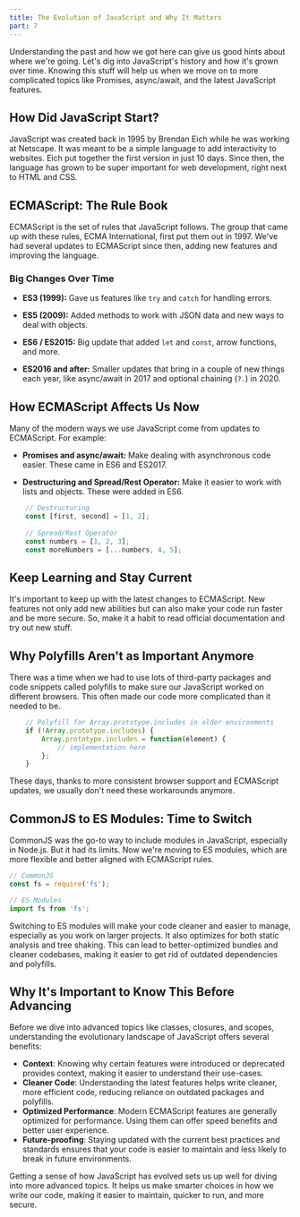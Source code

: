 ```yaml
---
title: The Evolution of JavaScript and Why It Matters
part: 7
---
```


Understanding the past and how we got here can give us good hints about where we're going. Let's dig into JavaScript's history and how it's grown over time. Knowing this stuff will help us when we move on to more complicated topics like Promises, async/await, and the latest JavaScript features.

## How Did JavaScript Start?

JavaScript was created back in 1995 by Brendan Eich while he was working at Netscape. It was meant to be a simple language to add interactivity to websites. Eich put together the first version in just 10 days. Since then, the language has grown to be super important for web development, right next to HTML and CSS.

## ECMAScript: The Rule Book

ECMAScript is the set of rules that JavaScript follows. The group that came up with these rules, ECMA International, first put them out in 1997. We've had several updates to ECMAScript since then, adding new features and improving the language.

### Big Changes Over Time

- **ES3 (1999):** Gave us features like `try` and `catch` for handling errors.
  
- **ES5 (2009):** Added methods to work with JSON data and new ways to deal with objects.

- **ES6 / ES2015:** Big update that added `let` and `const`, arrow functions, and more.

- **ES2016 and after:** Smaller updates that bring in a couple of new things each year, like async/await in 2017 and optional chaining (`?.`) in 2020.

## How ECMAScript Affects Us Now

Many of the modern ways we use JavaScript come from updates to ECMAScript. For example:

- **Promises and async/await:** Make dealing with asynchronous code easier. These came in ES6 and ES2017.

- **Destructuring and Spread/Rest Operator:** Make it easier to work with lists and objects. These were added in ES6.

```javascript
	// Destructuring
	const [first, second] = [1, 2];
	
	// Spread/Rest Operator
	const numbers = [1, 2, 3];
	const moreNumbers = [...numbers, 4, 5];
```

## Keep Learning and Stay Current

It's important to keep up with the latest changes to ECMAScript. New features not only add new abilities but can also make your code run faster and be more secure. So, make it a habit to read official documentation and try out new stuff.

## Why Polyfills Aren't as Important Anymore

There was a time when we had to use lots of third-party packages and code snippets called polyfills to make sure our JavaScript worked on different browsers. This often made our code more complicated than it needed to be.

```javascript
	// Polyfill for Array.prototype.includes in older environments
	if (!Array.prototype.includes) {
		Array.prototype.includes = function(element) {
			// implementation here
		};
	}
```

These days, thanks to more consistent browser support and ECMAScript updates, we usually don't need these workarounds anymore.

## CommonJS to ES Modules: Time to Switch

CommonJS was the go-to way to include modules in JavaScript, especially in Node.js. But it had its limits. Now we're moving to ES modules, which are more flexible and better aligned with ECMAScript rules.

```javascript
// CommonJS
const fs = require('fs');

// ES Modules
import fs from 'fs';
```

Switching to ES modules will make your code cleaner and easier to manage, especially as you work on larger projects. It also optimizes for both static analysis and tree shaking. This can lead to better-optimized bundles and cleaner codebases, making it easier to get rid of outdated dependencies and polyfills.

## Why It's Important to Know This Before Advancing

Before we dive into advanced topics like classes, closures, and scopes, understanding the evolutionary landscape of JavaScript offers several benefits:

 * **Context**: Knowing why certain features were introduced or deprecated provides context, making it easier to understand their use-cases.
 * **Cleaner Code**: Understanding the latest features helps write cleaner, more efficient code, reducing reliance on outdated packages and polyfills.
 * **Optimized Performance**: Modern ECMAScript features are generally optimized for performance. Using them can offer speed benefits and better user experience.
 * **Future-proofing**: Staying updated with the current best practices and standards ensures that your code is easier to maintain and less likely to break in future environments.

Getting a sense of how JavaScript has evolved sets us up well for diving into more advanced topics. It helps us make smarter choices in how we write our code, making it easier to maintain, quicker to run, and more secure.

